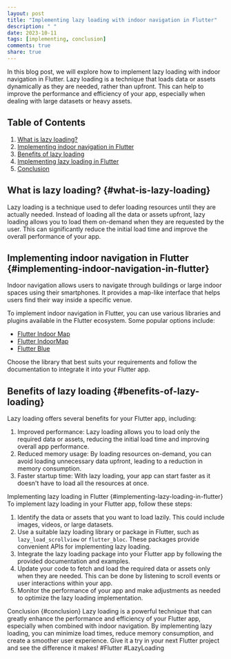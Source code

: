 ```yaml
---
layout: post
title: "Implementing lazy loading with indoor navigation in Flutter"
description: " "
date: 2023-10-11
tags: [implementing, conclusion]
comments: true
share: true
---
```


In this blog post, we will explore how to implement lazy loading with indoor navigation in Flutter. Lazy loading is a technique that loads data or assets dynamically as they are needed, rather than upfront. This can help to improve the performance and efficiency of your app, especially when dealing with large datasets or heavy assets.

## Table of Contents
1. [What is lazy loading?](#what-is-lazy-loading)
2. [Implementing indoor navigation in Flutter](#implementing-indoor-navigation-in-flutter)
3. [Benefits of lazy loading](#benefits-of-lazy-loading)
4. [Implementing lazy loading in Flutter](#implementing-lazy-loading-in-flutter)
5. [Conclusion](#conclusion)

## What is lazy loading? {#what-is-lazy-loading}
Lazy loading is a technique used to defer loading resources until they are actually needed. Instead of loading all the data or assets upfront, lazy loading allows you to load them on-demand when they are requested by the user. This can significantly reduce the initial load time and improve the overall performance of your app.

## Implementing indoor navigation in Flutter {#implementing-indoor-navigation-in-flutter}
Indoor navigation allows users to navigate through buildings or large indoor spaces using their smartphones. It provides a map-like interface that helps users find their way inside a specific venue.

To implement indoor navigation in Flutter, you can use various libraries and plugins available in the Flutter ecosystem. Some popular options include:
- [Flutter Indoor Map](https://pub.dev/packages/flutter_indoor_map)
- [Flutter IndoorMap](https://pub.dev/packages/indoor_map)
- [Flutter Blue](https://pub.dev/packages/flutter_blue)

Choose the library that best suits your requirements and follow the documentation to integrate it into your Flutter app.

## Benefits of lazy loading {#benefits-of-lazy-loading}
Lazy loading offers several benefits for your Flutter app, including:

1. Improved performance: Lazy loading allows you to load only the required data or assets, reducing the initial load time and improving overall app performance.
2. Reduced memory usage: By loading resources on-demand, you can avoid loading unnecessary data upfront, leading to a reduction in memory consumption.
3. Faster startup time: With lazy loading, your app can start faster as it doesn't have to load all the resources at once.

Implementing lazy loading in Flutter {#implementing-lazy-loading-in-flutter}
To implement lazy loading in your Flutter app, follow these steps:

1. Identify the data or assets that you want to load lazily. This could include images, videos, or large datasets.
2. Use a suitable lazy loading library or package in Flutter, such as `lazy_load_scrollview` or `flutter_bloc`. These packages provide convenient APIs for implementing lazy loading.
3. Integrate the lazy loading package into your Flutter app by following the provided documentation and examples.
4. Update your code to fetch and load the required data or assets only when they are needed. This can be done by listening to scroll events or user interactions within your app.
5. Monitor the performance of your app and make adjustments as needed to optimize the lazy loading implementation.

Conclusion {#conclusion}
Lazy loading is a powerful technique that can greatly enhance the performance and efficiency of your Flutter app, especially when combined with indoor navigation. By implementing lazy loading, you can minimize load times, reduce memory consumption, and create a smoother user experience. Give it a try in your next Flutter project and see the difference it makes! #Flutter #LazyLoading